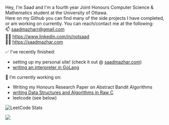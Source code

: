 Hey, I'm Saad and I'm a fourth year Joint Honours Computer Science & Mathematics student at the University of Ottawa.  
Here on my Github you can find many of the side projects I have completed, or am working on currently.
You can reach/contact me at the following:  
📫 saadmazharr@gmail.com  
🧑‍💼 https://www.linkedin.com/in/notsaad  
🧑‍💻 https://saadmazhar.com

✅ I've recently finished:
- setting up my personal site! (check it out @ [saadmazhar.com](https://saadmazhar.com))
- [writing an interpreter in GoLang](https://www.github.com/notsaad/interpreter)

🔭 I’m currently working on:
- Writing my Honours Research Paper on Abstract Bandit Algorithms
- [writing Data Structures and Algorithms in Raw C](https://www.github.com/notsaad/dsa_in_raw_c)
- leetcode (see below)

![LeetCode Stats](https://leetcard.jacoblin.cool/notsaad?theme=dark&font=Source%20Serif%204&ext=heatmap)

![](https://github-readme-streak-stats.herokuapp.com/?user=notsaad&theme=dark&hide_border=false)<br/>
